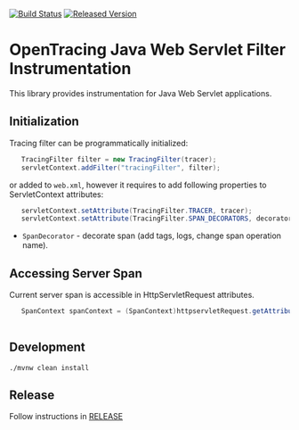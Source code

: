 [![Build Status][ci-img]][ci] [![Released Version][maven-img]][maven]

# OpenTracing Java Web Servlet Filter Instrumentation

This library provides instrumentation for Java Web Servlet applications.

## Initialization

Tracing filter can be programmatically initialized:
```java
   TracingFilter filter = new TracingFilter(tracer);
   servletContext.addFilter("tracingFilter", filter);
```

or added to `web.xml`, however it requires to add following properties to ServletContext attributes:
```java
   servletContext.setAttribute(TracingFilter.TRACER, tracer);
   servletContext.setAttribute(TracingFilter.SPAN_DECORATORS, decorators); // optional, if no present ServletFilterSpanDecorator.STANDARD_TAGS is applied
```

* `SpanDecorator` - decorate span (add tags, logs, change span operation name).

## Accessing Server Span
Current server span is accessible in HttpServletRequest attributes.
```java
   SpanContext spanContext = (SpanContext)httpservletRequest.getAttribute(TracingFilter.SERVER_SPAN_CONTEXT);
   
```

## Development
```shell
./mvnw clean install
```

## Release
Follow instructions in [RELEASE](RELEASE.md)


   [ci-img]: https://travis-ci.org/opentracing-contrib/java-web-servlet-filter.svg?branch=master
   [ci]: https://travis-ci.org/opentracing-contrib/java-web-servlet-filter
   [maven-img]: https://img.shields.io/maven-central/v/io.opentracing.contrib/opentracing-web-servlet-filter.svg?maxAge=2592000
   [maven]: http://search.maven.org/#search%7Cga%7C1%7Copentracing-web-servlet-filter
